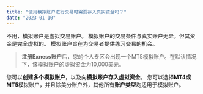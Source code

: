 ```yaml
---
title: "使用模拟账户进行交易时需要存入真实资金吗？"
date: "2023-01-10"
---
```


<Ads></Ads> 

不用，模拟账户是虚拟交易账户。 模拟账户的交易条件与真实账户无异，但其资金是完全虚拟的。 模拟账户旨在为交易者提供练习交易的机会。

> **注册Exness账户**后，您的个人专区会出现一个MT5模拟账户。在默认情况下，该模拟账户的虚拟资金为10,000美元。

您可以**创建多个模拟账户**，以及向**模拟账户存入虚拟资金**。 您可以选择**MT4或MT5**模拟账户，并且除美分账户外，其他所有**账户类型**均适用于模拟账户。
